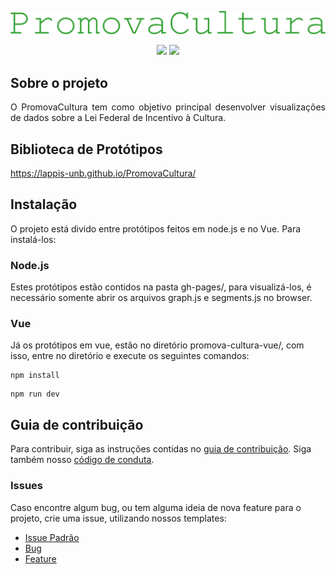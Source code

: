 <p align="center"><a href="https://lappis-unb.github.io/PromovaCultura/" target="_blank"><img width="800" src="gh-pages/images/logoPromova.png"></a></p>

<p align="center">
<a href="https://codeclimate.com/github/lappis-unb/PromovaCultura/maintainability"><img src="https://api.codeclimate.com/v1/badges/cfaeed1f4f15f3f76940/maintainability" /></a>
  <a href="https://www.gnu.org/licenses/gpl-3.0.en.html"><img src="https://img.shields.io/badge/License-GPLv3-brightgreen.svg"></a>

</p>

## Sobre o projeto

<p align="justify">O PromovaCultura tem como objetivo principal desenvolver visualizações de dados sobre a Lei Federal de Incentivo à Cultura.</p>

## Biblioteca de Protótipos 

https://lappis-unb.github.io/PromovaCultura/

## Instalação

O projeto está divido entre protótipos feitos em node.js e no Vue. Para instalá-los:

### Node.js

Estes protótipos estão contidos na pasta gh-pages/, para visualizá-los, é necessário somente abrir os arquivos graph.js e segments.js no browser.

### Vue

Já os protótipos em vue, estão no diretório promova-cultura-vue/, com isso, entre no diretório e execute os seguintes comandos:

```console
npm install
```

```console
npm run dev
```

## Guia de contribuição

Para contribuir, siga as instruções contidas no [guia de contribuição](CONTRIBUTING.md). Siga também nosso [código de conduta](CODE_OF_CONDUCT.md).

### Issues

Caso encontre algum bug, ou tem alguma ideia de nova feature para o projeto, crie uma issue, utilizando nossos templates:

* [Issue Padrão](.github/ISSUE_TEMPLATE/custom.md)
* [Bug](.github/ISSUE_TEMPLATE/bug_report.md)
* [Feature](.github/ISSUE_TEMPLATE/feature_request.md)
